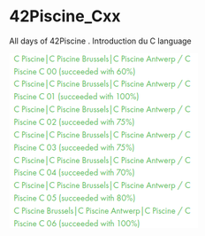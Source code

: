 # 42Piscine_Cxx
All days of 42Piscine . Introduction du C language

 ![Aperçu](https://github.com/souelgha/42Piscine_Cxx/blob/main/All_Scores.png)
